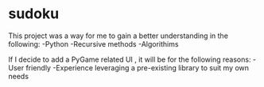 # sudoku 
This project was a way for me to gain a better understanding in the following:
-Python
-Recursive methods
-Algorithims

If I decide to add a PyGame related UI , it will be for the following reasons:
-User friendly
-Experience leveraging a pre-existing library to suit my own needs
